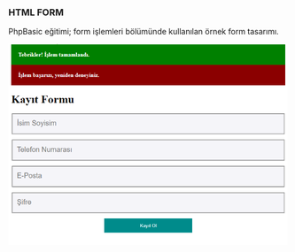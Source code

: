 ### HTML FORM
PhpBasic eğitimi; form işlemleri bölümünde kullanılan örnek form tasarımı.

![Görünüm](form.png)
